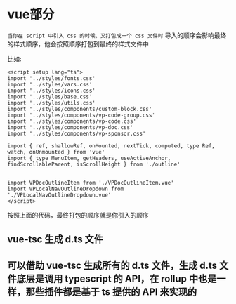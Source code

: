 # vue部分

`当你在 script 中引入 css 的时候，又打包成一个 css 文件时`
导入的顺序会影响最终的样式顺序，他会按照顺序打包到最终的样式文件中

比如:

```vue
<script setup lang="ts">
import '../styles/fonts.css'
import '../styles/vars.css'
import '../styles/icons.css'
import '../styles/base.css'
import '../styles/utils.css'
import '../styles/components/custom-block.css'
import '../styles/components/vp-code-group.css'
import '../styles/components/vp-code.css'
import '../styles/components/vp-doc.css'
import '../styles/components/vp-sponsor.css'

import { ref, shallowRef, onMounted, nextTick, computed, type Ref, watch, onUnmounted } from 'vue'
import { type MenuItem, getHeaders, useActiveAnchor, findScrollableParent, isScrollHeight } from './outline'


import VPDocOutlineItem from './VPDocOutlineItem.vue'
import VPLocalNavOutlineDropdown from './VPLocalNavOutlineDropdown.vue'
</script>

```

按照上面的代码，最终打包的顺序就是你引入的顺序

## vue-tsc 生成 d.ts 文件


## 可以借助 vue-tsc 生成所有的 d.ts 文件，生成 d.ts 文件底层是调用 typescript 的 API，在 rollup 中也是一样，那些插件都是基于 ts 提供的 API 来实现的

